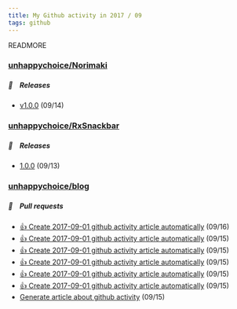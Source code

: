 ```yaml
---
title: My Github activity in 2017 / 09
tags: github
---
```


READMORE



### [unhappychoice/Norimaki](https://github.com/unhappychoice/Norimaki)









##### 🎉　Releases

- [v1.0.0](https://github.com/unhappychoice/Norimaki/releases/tag/v1.0.0) (09/14)



### [unhappychoice/RxSnackbar](https://github.com/unhappychoice/RxSnackbar)









##### 🎉　Releases

- [1.0.0](https://github.com/unhappychoice/RxSnackbar/releases/tag/1.0.0) (09/13)



### [unhappychoice/blog](https://github.com/unhappychoice/blog)







##### 📁　Pull requests

- [:+1: Create 2017-09-01 github activity article automatically](https://github.com/unhappychoice/blog/pull/9) (09/16)
- [:+1: Create 2017-09-01 github activity article automatically](https://github.com/unhappychoice/blog/pull/8) (09/15)
- [:+1: Create 2017-09-01 github activity article automatically](https://github.com/unhappychoice/blog/pull/7) (09/15)
- [:+1: Create 2017-09-01 github activity article automatically](https://github.com/unhappychoice/blog/pull/6) (09/15)
- [:+1: Create 2017-09-01 github activity article automatically](https://github.com/unhappychoice/blog/pull/5) (09/15)
- [:+1: Create 2017-09-01 github activity article automatically](https://github.com/unhappychoice/blog/pull/4) (09/15)
- [Generate article about github activity](https://github.com/unhappychoice/blog/pull/3) (09/15)




